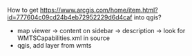 How to get https://www.arcgis.com/home/item.html?id=777604c09cd24b4eb72952229d6d4caf into qgis?

- map viewer -> content on sidebar -> description -> look for WMTSCapabilities.xml in source
- qgis, add layer from wmts
